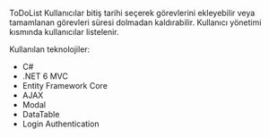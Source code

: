 ToDoList
Kullanıcılar bitiş tarihi seçerek görevlerini ekleyebilir veya tamamlanan görevleri süresi dolmadan kaldırabilir.
Kullanıcı yönetimi kısmında kullanıcılar listelenir.

Kullanılan teknolojiler:
- C#
- .NET 6 MVC
- Entity Framework Core
- AJAX
- Modal
- DataTable
- Login Authentication
